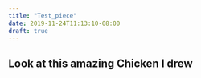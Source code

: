 ```yaml
---
title: "Test_piece"
date: 2019-11-24T11:13:10-08:00
draft: true
---
```


## Look at this amazing Chicken I drew 